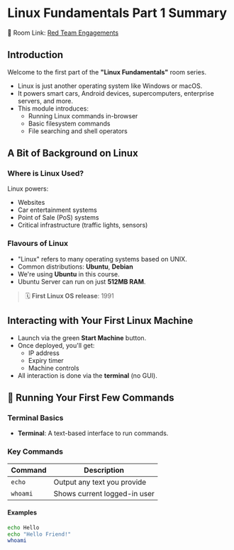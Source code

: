 # Linux Fundamentals Part 1 Summary

🔗 Room Link: [Red Team Engagements](https://tryhackme.com/room/linuxfundamentalspart1)

## Introduction

Welcome to the first part of the **"Linux Fundamentals"** room series.

- Linux is just another operating system like Windows or macOS.
- It powers smart cars, Android devices, supercomputers, enterprise servers, and more.
- This module introduces:
  - Running Linux commands in-browser
  - Basic filesystem commands
  - File searching and shell operators



## A Bit of Background on Linux

### Where is Linux Used?

Linux powers:
- Websites
- Car entertainment systems
- Point of Sale (PoS) systems
- Critical infrastructure (traffic lights, sensors)

### Flavours of Linux

- "Linux" refers to many operating systems based on UNIX.
- Common distributions: **Ubuntu**, **Debian**
- We're using **Ubuntu** in this course.
- Ubuntu Server can run on just **512MB RAM**.

> 🗓 **First Linux OS release**: 1991



## Interacting with Your First Linux Machine

- Launch via the green **Start Machine** button.
- Once deployed, you'll get:
  - IP address
  - Expiry timer
  - Machine controls
- All interaction is done via the **terminal** (no GUI).



## 🧪 Running Your First Few Commands

### Terminal Basics

- **Terminal**: A text-based interface to run commands.

### Key Commands

| Command   | Description                        |
|----------|------------------------------------|
| `echo`   | Output any text you provide        |
| `whoami` | Shows current logged-in user       |

#### Examples
```bash
echo Hello
echo "Hello Friend!"
whoami
